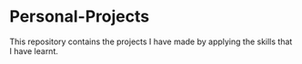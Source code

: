 # Personal-Projects
This repository contains the projects I have made by applying the skills that I have learnt.
